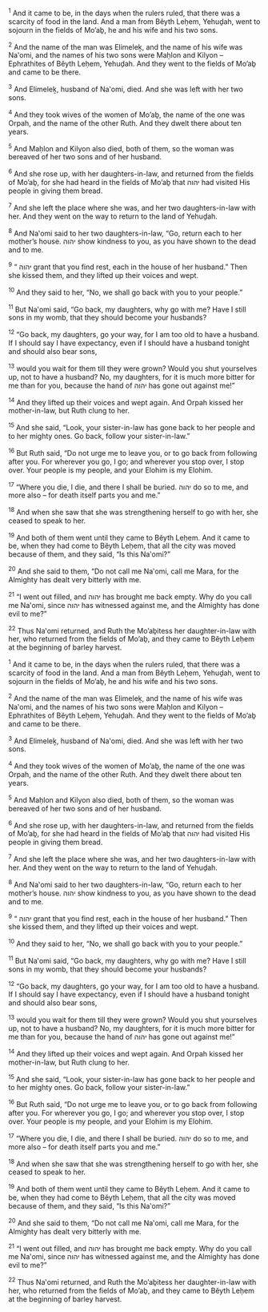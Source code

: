 <sup>1</sup> And it came to be, in the days when the rulers ruled, that there was a scarcity of food in the land. And a man from Bĕyth Leḥem, Yehuḏah, went to sojourn in the fields of Mo’aḇ, he and his wife and his two sons.

<sup>2</sup> And the name of the man was Elimeleḵ, and the name of his wife was Na‛omi, and the names of his two sons were Maḥlon and Kilyon – Ephrathites of Bĕyth Leḥem, Yehuḏah. And they went to the fields of Mo’aḇ and came to be there.

<sup>3</sup> And Elimeleḵ, husband of Na‛omi, died. And she was left with her two sons.

<sup>4</sup> And they took wives of the women of Mo’aḇ, the name of the one was Orpah, and the name of the other Ruth. And they dwelt there about ten years.

<sup>5</sup> And Maḥlon and Kilyon also died, both of them, so the woman was bereaved of her two sons and of her husband.

<sup>6</sup> And she rose up, with her daughters-in-law, and returned from the fields of Mo’aḇ, for she had heard in the fields of Mo’aḇ that יהוה had visited His people in giving them bread.

<sup>7</sup> And she left the place where she was, and her two daughters-in-law with her. And they went on the way to return to the land of Yehuḏah.

<sup>8</sup> And Na‛omi said to her two daughters-in-law, “Go, return each to her mother’s house. יהוה show kindness to you, as you have shown to the dead and to me.

<sup>9</sup> “ יהוה grant that you find rest, each in the house of her husband.” Then she kissed them, and they lifted up their voices and wept.

<sup>10</sup> And they said to her, “No, we shall go back with you to your people.”

<sup>11</sup> But Na‛omi said, “Go back, my daughters, why go with me? Have I still sons in my womb, that they should become your husbands?

<sup>12</sup> “Go back, my daughters, go your way, for I am too old to have a husband. If I should say I have expectancy, even if I should have a husband tonight and should also bear sons,

<sup>13</sup> would you wait for them till they were grown? Would you shut yourselves up, not to have a husband? No, my daughters, for it is much more bitter for me than for you, because the hand of יהוה has gone out against me!”

<sup>14</sup> And they lifted up their voices and wept again. And Orpah kissed her mother-in-law, but Ruth clung to her.

<sup>15</sup> And she said, “Look, your sister-in-law has gone back to her people and to her mighty ones. Go back, follow your sister-in-law.”

<sup>16</sup> But Ruth said, “Do not urge me to leave you, or to go back from following after you. For wherever you go, I go; and wherever you stop over, I stop over. Your people is my people, and your Elohim is my Elohim.

<sup>17</sup> “Where you die, I die, and there I shall be buried. יהוה do so to me, and more also – for death itself parts you and me.”

<sup>18</sup> And when she saw that she was strengthening herself to go with her, she ceased to speak to her.

<sup>19</sup> And both of them went until they came to Bĕyth Leḥem. And it came to be, when they had come to Bĕyth Leḥem, that all the city was moved because of them, and they said, “Is this Na‛omi?”

<sup>20</sup> And she said to them, “Do not call me Na‛omi, call me Mara, for the Almighty has dealt very bitterly with me.

<sup>21</sup> “I went out filled, and יהוה has brought me back empty. Why do you call me Na‛omi, since יהוה has witnessed against me, and the Almighty has done evil to me?”

<sup>22</sup> Thus Na‛omi returned, and Ruth the Mo’aḇitess her daughter-in-law with her, who returned from the fields of Mo’aḇ, and they came to Bĕyth Leḥem at the beginning of barley harvest.

<sup>1</sup> And it came to be, in the days when the rulers ruled, that there was a scarcity of food in the land. And a man from Bĕyth Leḥem, Yehuḏah, went to sojourn in the fields of Mo’aḇ, he and his wife and his two sons.

<sup>2</sup> And the name of the man was Elimeleḵ, and the name of his wife was Na‛omi, and the names of his two sons were Maḥlon and Kilyon – Ephrathites of Bĕyth Leḥem, Yehuḏah. And they went to the fields of Mo’aḇ and came to be there.

<sup>3</sup> And Elimeleḵ, husband of Na‛omi, died. And she was left with her two sons.

<sup>4</sup> And they took wives of the women of Mo’aḇ, the name of the one was Orpah, and the name of the other Ruth. And they dwelt there about ten years.

<sup>5</sup> And Maḥlon and Kilyon also died, both of them, so the woman was bereaved of her two sons and of her husband.

<sup>6</sup> And she rose up, with her daughters-in-law, and returned from the fields of Mo’aḇ, for she had heard in the fields of Mo’aḇ that יהוה had visited His people in giving them bread.

<sup>7</sup> And she left the place where she was, and her two daughters-in-law with her. And they went on the way to return to the land of Yehuḏah.

<sup>8</sup> And Na‛omi said to her two daughters-in-law, “Go, return each to her mother’s house. יהוה show kindness to you, as you have shown to the dead and to me.

<sup>9</sup> “ יהוה grant that you find rest, each in the house of her husband.” Then she kissed them, and they lifted up their voices and wept.

<sup>10</sup> And they said to her, “No, we shall go back with you to your people.”

<sup>11</sup> But Na‛omi said, “Go back, my daughters, why go with me? Have I still sons in my womb, that they should become your husbands?

<sup>12</sup> “Go back, my daughters, go your way, for I am too old to have a husband. If I should say I have expectancy, even if I should have a husband tonight and should also bear sons,

<sup>13</sup> would you wait for them till they were grown? Would you shut yourselves up, not to have a husband? No, my daughters, for it is much more bitter for me than for you, because the hand of יהוה has gone out against me!”

<sup>14</sup> And they lifted up their voices and wept again. And Orpah kissed her mother-in-law, but Ruth clung to her.

<sup>15</sup> And she said, “Look, your sister-in-law has gone back to her people and to her mighty ones. Go back, follow your sister-in-law.”

<sup>16</sup> But Ruth said, “Do not urge me to leave you, or to go back from following after you. For wherever you go, I go; and wherever you stop over, I stop over. Your people is my people, and your Elohim is my Elohim.

<sup>17</sup> “Where you die, I die, and there I shall be buried. יהוה do so to me, and more also – for death itself parts you and me.”

<sup>18</sup> And when she saw that she was strengthening herself to go with her, she ceased to speak to her.

<sup>19</sup> And both of them went until they came to Bĕyth Leḥem. And it came to be, when they had come to Bĕyth Leḥem, that all the city was moved because of them, and they said, “Is this Na‛omi?”

<sup>20</sup> And she said to them, “Do not call me Na‛omi, call me Mara, for the Almighty has dealt very bitterly with me.

<sup>21</sup> “I went out filled, and יהוה has brought me back empty. Why do you call me Na‛omi, since יהוה has witnessed against me, and the Almighty has done evil to me?”

<sup>22</sup> Thus Na‛omi returned, and Ruth the Mo’aḇitess her daughter-in-law with her, who returned from the fields of Mo’aḇ, and they came to Bĕyth Leḥem at the beginning of barley harvest.


